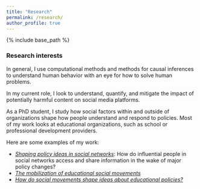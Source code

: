 ```yaml
---
title: "Research"
permalink: /research/
author_profile: true
---
```


{% include base_path %}

### Research interests

In general, I use computational methods and methods for causal inferences to understand human behavior with an eye for how to solve human problems.

In my current role, I look to understand, quantify, and mitigate the impact of potentially harmful content on social media platforms. 

As a PhD student, I study how social factors within and outside of organizations shape how people understand and respond to policies. Most of my work looks at educational organizations, such as school or professional development providers.

Here are some examples of my work:

  - [_Shaping policy ideas in social networks_](https://ramorel.github.io/publication/access_activation_and_influence): How do influential people in social networks access and share information in the wake of major policy changes? 
  - [_The mobilization of educational social movements_](https://ramorel.github.io/research/dissertation/)
  - [_How do social movements shape ideas about educational policies?_](https://ramorel.github.io/research/dissertation/)
